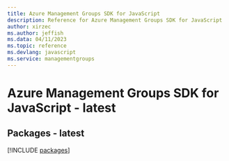```yaml
---
title: Azure Management Groups SDK for JavaScript
description: Reference for Azure Management Groups SDK for JavaScript
author: xirzec
ms.author: jeffish
ms.data: 04/11/2023
ms.topic: reference
ms.devlang: javascript
ms.service: managementgroups
---
```

# Azure Management Groups SDK for JavaScript - latest
## Packages - latest
[!INCLUDE [packages](management-groups-index.md)]